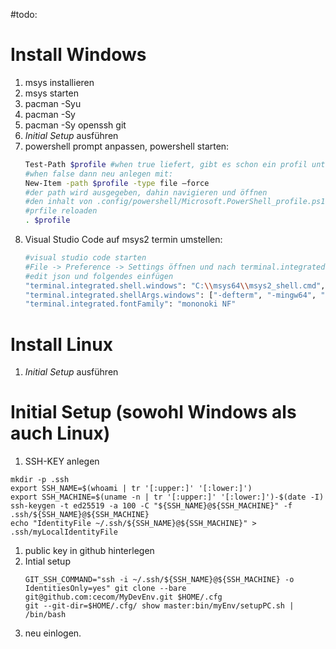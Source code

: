 #todo:
  

# Install Windows

1. msys installieren
1. msys starten
1. pacman -Syu
1. pacman -Sy
1. pacman -Sy openssh git 
1. *Initial Setup* ausführen
1. powershell prompt anpassen, powershell starten:
   ```sh
   Test-Path $profile #when true liefert, gibt es schon ein profil unter: ...\Eigene Dateien\WindowsPowerShell
   #when false dann neu anlegen mit:
   New-Item -path $profile -type file –force
   #der path wird ausgegeben, dahin navigieren und öffnen
   #den inhalt von .config/powershell/Microsoft.PowerShell_profile.ps1 reinkopieren
   #prfile reloaden
   . $profile
   ```
1. Visual Studio Code auf msys2 termin umstellen:
   ```sh
   #visual studio code starten
   #File -> Preference -> Settings öffnen und nach terminal.integrated.shell.windows suchen
   #edit json und folgendes einfügen
   "terminal.integrated.shell.windows": "C:\\msys64\\msys2_shell.cmd",
   "terminal.integrated.shellArgs.windows": ["-defterm", "-mingw64", "-no-start", "-here"]
   "terminal.integrated.fontFamily": "mononoki NF"
   ```

# Install Linux
1. *Initial Setup* ausführen

# Initial Setup (sowohl Windows als auch Linux)
1. SSH-KEY anlegen 
```
mkdir -p .ssh
export SSH_NAME=$(whoami | tr '[:upper:]' '[:lower:]')
export SSH_MACHINE=$(uname -n | tr '[:upper:]' '[:lower:]')-$(date -I)
ssh-keygen -t ed25519 -a 100 -C "${SSH_NAME}@${SSH_MACHINE}" -f .ssh/${SSH_NAME}@${SSH_MACHINE}
echo "IdentityFile ~/.ssh/${SSH_NAME}@${SSH_MACHINE}" > .ssh/myLocalIdentityFile
```
1. public key in github hinterlegen
1. Intial setup
   ```
   GIT_SSH_COMMAND="ssh -i ~/.ssh/${SSH_NAME}@${SSH_MACHINE} -o IdentitiesOnly=yes" git clone --bare git@github.com:cecom/MyDevEnv.git $HOME/.cfg
   git --git-dir=$HOME/.cfg/ show master:bin/myEnv/setupPC.sh | /bin/bash
   ```
1. neu einlogen.

